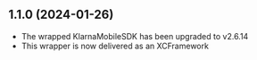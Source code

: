 ## 1.1.0 (2024-01-26)

- The wrapped KlarnaMobileSDK has been upgraded to v2.6.14
- This wrapper is now delivered as an XCFramework
